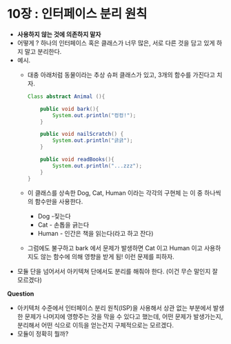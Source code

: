 <br/>

# 10장 : 인터페이스 분리 원칙
 - <strong>사용하지 않는 것에 의존하지 말자</strong>
- 어떻게 ? 하나의 인터페이스 혹은 클래스가 너무 많은, 서로 다른 것을 담고 있게 하지 말고 분리한다.
- 예시.
    - 대충 아래처럼 동물이라는 추상 슈퍼 클래스가 있고, 3개의 함수를 가진다고 치자.
        
        ```java
        Class abstract Animal (){
        
        	public void bark(){
        		System.out.println("컹컹!");
        	}
        
        	public void nailScratch() {
        		System.out.println("긁긁");
        	}
        
        	public void readBooks(){
        		System.out.println("...zzz");
        	}
        }
        ```
        
    - 이 클래스를 상속한 Dog, Cat, Human 이라는 각각의 구현체 는 이 중 하나씩의 함수만을 사용한다.
        - Dog -짖는다
        - Cat - 손톱을 긁는다
        - Human - 인간은 책을 읽는다(라고 하고 잔다)
    - 그럼에도 불구하고 bark 에서 문제가 발생하면 Cat 이고 Human 이고 사용하지도 않는 함수에 의해 영향을 받게 됨! 이런 문제를 피하자.
- 모듈 단을 넘어서서 아키텍쳐 단에서도 분리를 해줘야 한다. (이건 무슨 말인지 잘 모르겠다)


<strong>Question</strong>
<br/>
- 아키텍처 수준에서 인터페이스 분리 원칙(ISP)을 사용해서 상관 없는 부분에서 발생한 문제가 나머지에 영향주는 것을 막을 수 있다고 했는데, 어떤 문제가 발생가는지, 분리해서 어떤 식으로 이득을 얻는건지 구체적으로는 모르겠다.
- 모듈이 정확히 뭘까?